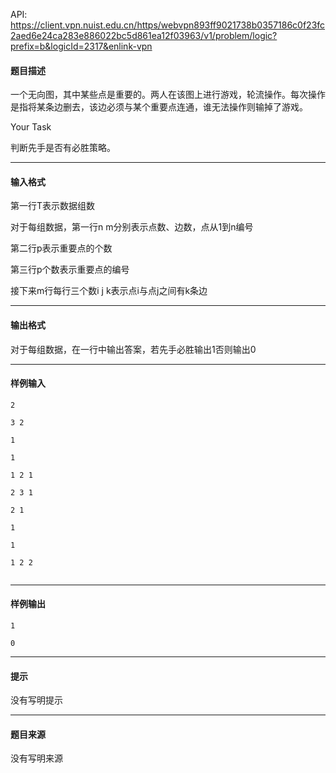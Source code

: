 API: https://client.vpn.nuist.edu.cn/https/webvpn893ff9021738b0357186c0f23fc2aed6e24ca283e886022bc5d861ea12f03963/v1/problem/logic?prefix=b&logicId=2317&enlink-vpn

#### 题目描述

一个无向图，其中某些点是重要的。两人在该图上进行游戏，轮流操作。每次操作是指将某条边删去，该边必须与某个重要点连通，谁无法操作则输掉了游戏。

Your Task

判断先手是否有必胜策略。

---

#### 输入格式

第一行T表示数据组数

对于每组数据，第一行n m分别表示点数、边数，点从1到n编号

第二行p表示重要点的个数

第三行p个数表示重要点的编号

接下来m行每行三个数i j k表示点i与点j之间有k条边

---

#### 输出格式

对于每组数据，在一行中输出答案，若先手必胜输出1否则输出0

---

#### 样例输入
```
2

3 2

1

1

1 2 1

2 3 1

2 1

1

1

1 2 2


```

---

#### 样例输出
```
1

0

```

---

#### 提示

没有写明提示

---

#### 题目来源

没有写明来源